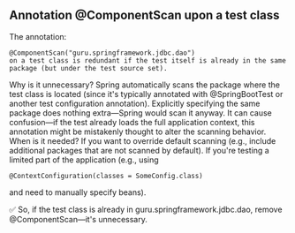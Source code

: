 ## Annotation @ComponentScan upon a test class

The annotation:

    @ComponentScan("guru.springframework.jdbc.dao")
    on a test class is redundant if the test itself is already in the same package (but under the test source set).

Why is it unnecessary?
Spring automatically scans the package where the test class is located (since it's typically annotated with @SpringBootTest or another test configuration annotation).
Explicitly specifying the same package does nothing extra—Spring would scan it anyway.
It can cause confusion—if the test already loads the full application context, this annotation might be mistakenly thought to alter the scanning behavior.
When is it needed?
If you want to override default scanning (e.g., include additional packages that are not scanned by default).
If you're testing a limited part of the application (e.g., using 

    @ContextConfiguration(classes = SomeConfig.class) 

and need to manually specify beans).
<br>

✅ So, if the test class is already in guru.springframework.jdbc.dao, remove @ComponentScan—it's unnecessary.